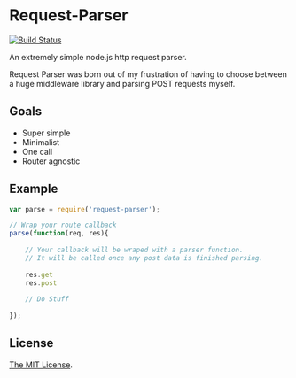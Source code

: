 Request-Parser
==============
[![Build Status](https://travis-ci.org/Onfire7/request-parser.png)](https://travis-ci.org/Onfire7/request-parser)

An extremely simple node.js http request parser.

Request Parser was born out of my frustration of having to choose
between a huge middleware library and parsing POST requests myself.

## Goals
* Super simple
* Minimalist
* One call
* Router agnostic

## Example
```javascript
var parse = require('request-parser');

// Wrap your route callback
parse(function(req, res){
	
	// Your callback will be wraped with a parser function.
	// It will be called once any post data is finished parsing.
	
	res.get
	res.post
	
	// Do Stuff
	
});
```

## License
[The MIT License](http://www.opensource.org/licenses/mit-license.php).
